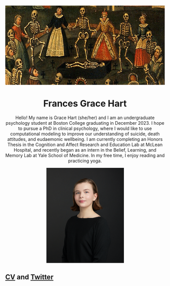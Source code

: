<p align="center">
<img width="1000" height="250" src="assets/images/DanseMacabreCrop.png">
</p>

<h1 align="center">
  Frances Grace Hart
</h1>

<p align="center">
Hello! My name is Grace Hart (she/her) and I am an undergraduate psychology student at Boston College graduating in December 2023. I hope to pursue a PhD in clinical psychology, where I would like to use computational modeling to improve our understanding of suicide, death attitudes, and eudaemonic wellbeing. I am currently completing an Honors Thesis in the Cognition and Affect Research and Education Lab at McLean Hospital, and recently began as an intern in the Belief, Learning, and Memory Lab at Yale School of Medicine. In my free time, I enjoy reading and practicing yoga.
</p>

<p align="center">
  <img width="245" height="300" src="/assets/images/hart.png">
</p>

## [CV](assets/documents/HartJuly2023CV.pdf) and [Twitter](https://twitter.com/francesghart)
